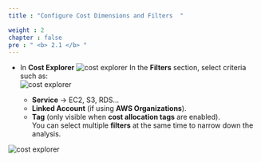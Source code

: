 ```yaml
---
title : "Configure Cost Dimensions and Filters  "

weight : 2
chapter : false
pre : " <b> 2.1 </b> "
---
```

- In **Cost Explorer**
![cost explorer](/images/1/003.png?featherlight=false&width=90pc)
In the **Filters** section, select criteria such as:  
![cost explorer](/images/1/004.png?featherlight=false&width=90pc)

   - **Service** → EC2, S3, RDS…  
   - **Linked Account** (if using **AWS Organizations**).  
   - **Tag** (only visible when **cost allocation tags** are enabled).  
You can select multiple **filters** at the same time to narrow down the analysis.

![cost explorer](/images/1/005.png?featherlight=false&width=90pc)